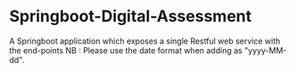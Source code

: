# Springboot-Digital-Assessment
A Springboot application which exposes a single Restful web service with the end-points 
NB : Please use the date format when adding as "yyyy-MM-dd".

